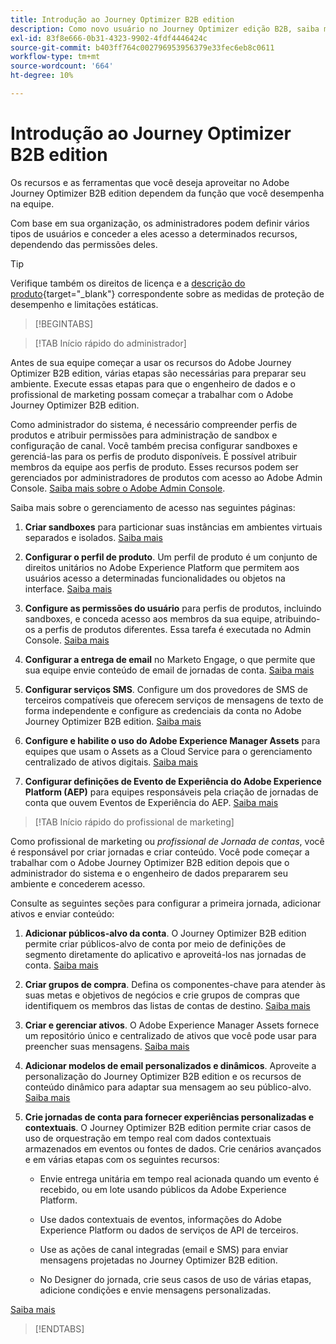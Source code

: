 ```yaml
---
title: Introdução ao Journey Optimizer B2B edition
description: Como novo usuário no Journey Optimizer edição B2B, saiba mais sobre as áreas principais para começar.
exl-id: 83f8e666-0b31-4323-9902-4fdf4446424c
source-git-commit: b403ff764c002796953956379e33fec6eb8c0611
workflow-type: tm+mt
source-wordcount: '664'
ht-degree: 10%

---
```


# Introdução ao Journey Optimizer B2B edition

Os recursos e as ferramentas que você deseja aproveitar no Adobe Journey Optimizer B2B edition dependem da função que você desempenha na equipe.

Com base em sua organização, os administradores podem definir vários tipos de usuários e conceder a eles acesso a determinados recursos, dependendo das permissões deles.

>[!TIP]
>
>Verifique também os direitos de licença e a [descrição do produto](https://helpx.adobe.com/legal/product-descriptions/adobe-journey-optimizer-b2b.html){target="_blank"} correspondente sobre as medidas de proteção de desempenho e limitações estáticas.

>[!BEGINTABS]

>[!TAB Início rápido do administrador]

Antes de sua equipe começar a usar os recursos do Adobe Journey Optimizer B2B edition, várias etapas são necessárias para preparar seu ambiente. Execute essas etapas para que o engenheiro de dados e o profissional de marketing possam começar a trabalhar com o Adobe Journey Optimizer B2B edition.

Como administrador do sistema, é necessário compreender perfis de produtos e atribuir permissões para administração de sandbox e configuração de canal. Você também precisa configurar sandboxes e gerenciá-las para os perfis de produto disponíveis. É possível atribuir membros da equipe aos perfis de produto. Esses recursos podem ser gerenciados por administradores de produtos com acesso ao Adobe Admin Console. [Saiba mais sobre o Adobe Admin Console](https://helpx.adobe.com/br/enterprise/using/admin-console.html).

Saiba mais sobre o gerenciamento de acesso nas seguintes páginas:

1. **Criar sandboxes** para particionar suas instâncias em ambientes virtuais separados e isolados. [Saiba mais](https://experienceleague.adobe.com/en/docs/experience-platform/sandbox/home#understanding-sandboxes)

1. **Configurar o perfil de produto**. Um perfil de produto é um conjunto de direitos unitários no Adobe Experience Platform que permitem aos usuários acesso a determinadas funcionalidades ou objetos na interface. [Saiba mais](../admin/user-management.md#create-the-marketo-engage-product-profile)

1. **Configure as permissões do usuário** para perfis de produtos, incluindo sandboxes, e conceda acesso aos membros da sua equipe, atribuindo-os a perfis de produtos diferentes. Essa tarefa é executada no Admin Console. [Saiba mais](../admin/user-management.md#create-a-user-group)

1. **Configurar a entrega de email** no Marketo Engage, o que permite que sua equipe envie conteúdo de email de jornadas de conta. [Saiba mais](https://experienceleague.adobe.com/en/docs/marketo/using/getting-started/initial-setup/setup-steps#ensure-email-deliverability)

1. **Configurar serviços SMS**. Configure um dos provedores de SMS de terceiros compatíveis que oferecem serviços de mensagens de texto de forma independente e configure as credenciais da conta no Adobe Journey Optimizer B2B edition. [Saiba mais](../admin/configure-channels-sms.md)

1. **Configure e habilite o uso do Adobe Experience Manager Assets** para equipes que usam o Assets as a Cloud Service para o gerenciamento centralizado de ativos digitais. [Saiba mais](../admin/configure-aem-repositories.md)

1. **Configurar definições de Evento de Experiência do Adobe Experience Platform (AEP)** para equipes responsáveis pela criação de jornadas de conta que ouvem Eventos de Experiência do AEP. [Saiba mais](../admin/configure-aep-events.md)

>[!TAB Início rápido do profissional de marketing]

Como profissional de marketing ou _profissional de Jornada de contas_, você é responsável por criar jornadas e criar conteúdo. Você pode começar a trabalhar com o Adobe Journey Optimizer B2B edition depois que o administrador do sistema e o engenheiro de dados prepararem seu ambiente e concederem acesso.

Consulte as seguintes seções para configurar a primeira jornada, adicionar ativos e enviar conteúdo:

1. **Adicionar públicos-alvo da conta**. O Journey Optimizer B2B edition permite criar públicos-alvo de conta por meio de definições de segmento diretamente do aplicativo e aproveitá-los nas jornadas de conta. [Saiba mais](../audiences/account-audience-overview.md)

1. **Criar grupos de compra**. Defina os componentes-chave para atender às suas metas e objetivos de negócios e crie grupos de compras que identifiquem os membros das listas de contas de destino. [Saiba mais](../buying-groups/buying-groups-overview.md)

1. **Criar e gerenciar ativos**. O Adobe Experience Manager Assets fornece um repositório único e centralizado de ativos que você pode usar para preencher suas mensagens. [Saiba mais](../content/assets-overview.md)

1. **Adicionar modelos de email personalizados e dinâmicos**. Aproveite a personalização do Journey Optimizer B2B edition e os recursos de conteúdo dinâmico para adaptar sua mensagem ao seu público-alvo. [Saiba mais](../content/email-templates.md)

1. **Crie jornadas de conta para fornecer experiências personalizadas e contextuais**. O Journey Optimizer B2B edition permite criar casos de uso de orquestração em tempo real com dados contextuais armazenados em eventos ou fontes de dados. Crie cenários avançados e em várias etapas com os seguintes recursos:

   * Envie entrega unitária em tempo real acionada quando um evento é recebido, ou em lote usando públicos da Adobe Experience Platform.

   * Use dados contextuais de eventos, informações do Adobe Experience Platform ou dados de serviços de API de terceiros.

   * Use as ações de canal integradas (email e SMS) para enviar mensagens projetadas no Journey Optimizer B2B edition.

   * No Designer do jornada, crie seus casos de uso de várias etapas, adicione condições e envie mensagens personalizadas.

[Saiba mais](../journeys/journey-overview.md)

>[!ENDTABS]
